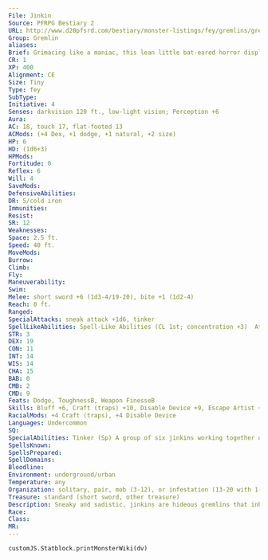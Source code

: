 ```yaml
---
File: Jinkin
Source: PFRPG Bestiary 2
URL: http://www.d20pfsrd.com/bestiary/monster-listings/fey/gremlins/gremlin-jinkin
Group: Gremlin
aliases: 
Brief: Grimacing like a maniac, this lean little bat-eared horror displays a mouth full of needle-like teeth and glowing, orange eyes.
CR: 1
XP: 400
Alignment: CE
Size: Tiny
Type: fey
SubType: 
Initiative: 4
Senses: darkvision 120 ft., low-light vision; Perception +6
Aura: 
AC: 18, touch 17, flat-footed 13
ACMods: (+4 Dex, +1 dodge, +1 natural, +2 size)
HP: 6
HD: (1d6+3)
HPMods: 
Fortitude: 0
Reflex: 6
Will: 4
SaveMods: 
DefensiveAbilities: 
DR: 5/cold iron
Immunities: 
Resist: 
SR: 12
Weaknesses: 
Space: 2.5 ft.
Speed: 40 ft.
MoveMods: 
Burrow: 
Climb: 
Fly: 
Maneuverability: 
Swim: 
Melee: short sword +6 (1d3-4/19-20), bite +1 (1d2-4)
Reach: 0 ft.
Ranged: 
SpecialAttacks: sneak attack +1d6, tinker
SpellLikeAbilities: Spell-Like Abilities (CL 1st; concentration +3)  At Will-prestidigitation  1/hour-dimension door (self plus 5 lbs. only)
STR: 3
DEX: 19
CON: 11
INT: 14
WIS: 14
CHA: 15
BAB: 0
CMB: 2
CMD: 9
Feats: Dodge, ToughnessB, Weapon FinesseB
Skills: Bluff +6, Craft (traps) +10, Disable Device +9, Escape Artist +8, Perception +6, Sleight of Hand +8, Stealth +16, Use Magic Device +6
RacialMods: +4 Craft (traps), +4 Disable Device
Languages: Undercommon
SQ: 
SpecialAbilities: Tinker (Sp) A group of six jinkins working together over the course of an hour can create an effect identical to bestow curse on any living creature. This effect functions at CL 6th and has a range of 60 ft., and the target creature must be either willing or helpless (but still gets a saving throw to resist). The save is DC 14 + the Charisma modifier of the jinkin with the highest Charisma score (DC 16 for most groups of jinkins). Alternatively, the group of jinkins can attempt to infuse a magic item with a curse. The nature of this curse is determined randomly; half of these curses make the magic item unreliable (each time the item is used, there is a 20% chance it does not function), while the other half give the item a random requirement (see page 537 of the Pathfinder RPG Core Rulebook). A jinkin can take part in a tinkering only once per day, and may only tinker with a creature or object that isn't already cursed. Once a tinkering curse is in place, it is permanent until removed via an effect like remove curse. All jinkin tinkerings function as a curse created by a 6th-level caster.
SpellsKnown: 
SpellsPrepared: 
SpellDomains: 
Bloodline: 
Environment: underground/urban
Temperature: any
Organization: solitary, pair, mob (3-12), or infestation (13-20 with 1-3 sorcerers of 1st-3rd level, 1 rogue leader of 2nd-4th level, 2-8 trained stirges, 2-5 trained darkmantles, and 1-2 trained dire bats)
Treasure: standard (short sword, other treasure)
Description: Sneaky and sadistic, jinkins are hideous gremlins that inhabit the dark places underground. Well acclimated to the shadows, they hide in cramped quarters and attack larger creatures when they're strategically positioned. Jinkins commonly work with or near larger or more powerful creatures; these larger creatures provide cover for the jinkins' trickery. They use dimension door to exit any battle that goes badly, taking any stolen goods with them.  Jinkins delight in leading larger creatures into dangerous caves or pits, usually by lunging out of the shadows to make a single sneak attack against a creature and then running away, taking care while "fleeing" to remain visible to their target so that they can lure the victim into a trap.  Jinkins also hold dangerous grudges, and one might follow a creature that supposedly slighted it for weeks, looking for an opportunity to take revenge. This revenge can take many forms, from leading horses astray to contaminating food supplies to directing larger monsters toward the begrudged creature.  One of the most direct and unwelcome revenges of the jinkins is the destruction or cursing of magical items. Many times they'll observe camped enemies from a distance and either steal an item to tinker with it or just use their tinkering magic at a distance to annoy the item's owner. Once a jinkin has worked its sabotage on a stolen item, the jinkin either grows bored with the item or may attempt to return it to its owner. Jinkin lairs are often cluttered with stolen items that bear curses the jinkins themselves have forgotten all about.  Dwarves in particular hate jinkins, with numerous tales in their folklore telling of tragedy at the hands of the gremlins. The loathing is largely mutual.  The average jinkin stands almost 2 feet tall and weighs about 13 pounds.
Race: 
Class: 
MR: 
---
```

```dataviewjs
customJS.Statblock.printMonsterWiki(dv)
```
